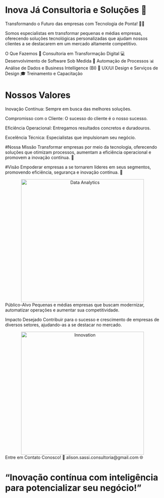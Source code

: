 # Inova Já Consultoria e Soluções 🚀

Transformando o Futuro das empresas com Tecnologia de Ponta! 💼💡

Somos especialistas em transformar pequenas e médias empresas, oferecendo soluções tecnológicas personalizadas que ajudam nossos clientes a se destacarem em um mercado altamente competitivo.

O Que Fazemos
🔧 Consultoria em Transformação Digital
💻 Desenvolvimento de Software Sob Medida
🔗 Automação de Processos
📊 Análise de Dados e Business Intelligence (BI)
📱 UX/UI Design e Serviços de Design
🎓 Treinamento e Capacitação

# Nossos Valores
Inovação Contínua: Sempre em busca das melhores soluções.

Compromisso com o Cliente: O sucesso do cliente é o nosso sucesso.

Eficiência Operacional: Entregamos resultados concretos e duradouros.

Excelência Técnica: Especialistas que impulsionam seu negócio.

#Nossa Missão
Transformar empresas por meio da tecnologia, oferecendo soluções que otimizam processos, aumentam a eficiência operacional e promovem a inovação contínua. 💼

#Visão
Empoderar empresas a se tornarem líderes em seus segmentos, promovendo eficiência, segurança e inovação contínua. 🌟

<div align="center"> <img src="https://user-images.githubusercontent.com/icons/animated-chart.gif" alt="Data Analytics" width="400px"> </div>
Público-Alvo
Pequenas e médias empresas que buscam modernizar, automatizar operações e aumentar sua competitividade.

Impacto Desejado
Contribuir para o sucesso e crescimento de empresas de diversos setores, ajudando-as a se destacar no mercado.

<div align="center"> <img src="https://user-images.githubusercontent.com/icons/innovation-animation.gif" alt="Innovation" width="400px"> </div>
Entre em Contato Conosco!
📧 alison.sassi.consultoria@gmail.com
🌐

# “Inovação contínua com inteligência para potencializar seu negócio!”
